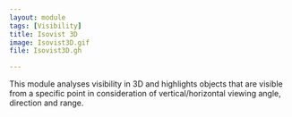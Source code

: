 ```yaml
---
layout: module
tags: [Visibility]
title: Isovist 3D
image: Isovist3D.gif
file: Isovist3D.gh

---
```


This module analyses visibility in 3D and highlights objects that are visible from a specific point in consideration of vertical/horizontal viewing angle, direction and range.
